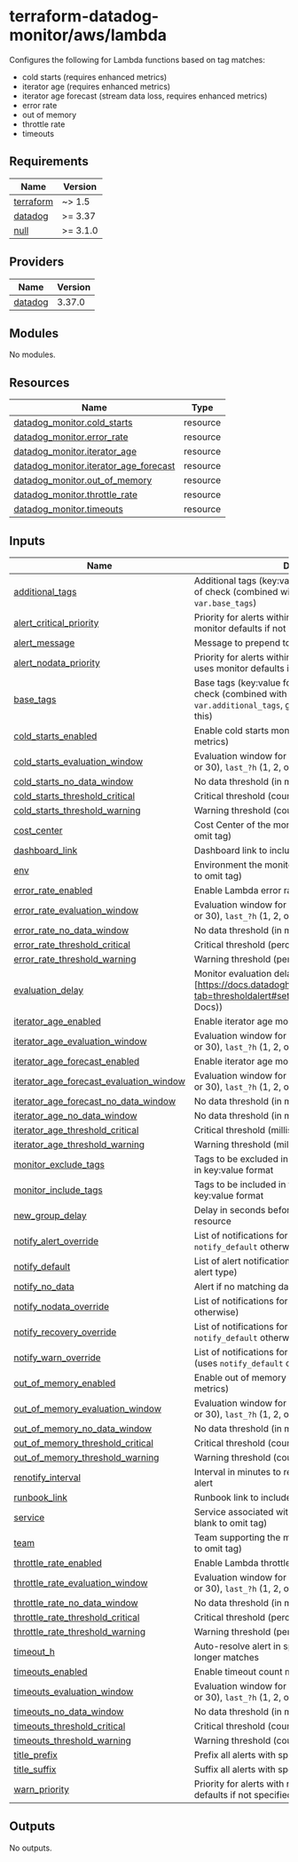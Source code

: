 # terraform-datadog-monitor/aws/lambda

Configures the following for Lambda functions based on tag matches:

* cold starts (requires enhanced metrics)
* iterator age (requires enhanced metrics)
* iterator age forecast (stream data loss, requires enhanced metrics)
* error rate
* out of memory
* throttle rate
* timeouts

<!-- BEGIN_TF_DOCS -->
## Requirements

| Name | Version |
|------|---------|
| <a name="requirement_terraform"></a> [terraform](#requirement\_terraform) | ~> 1.5 |
| <a name="requirement_datadog"></a> [datadog](#requirement\_datadog) | >= 3.37 |
| <a name="requirement_null"></a> [null](#requirement\_null) | >= 3.1.0 |

## Providers

| Name | Version |
|------|---------|
| <a name="provider_datadog"></a> [datadog](#provider\_datadog) | 3.37.0 |

## Modules

No modules.

## Resources

| Name | Type |
|------|------|
| [datadog_monitor.cold_starts](https://registry.terraform.io/providers/datadog/datadog/latest/docs/resources/monitor) | resource |
| [datadog_monitor.error_rate](https://registry.terraform.io/providers/datadog/datadog/latest/docs/resources/monitor) | resource |
| [datadog_monitor.iterator_age](https://registry.terraform.io/providers/datadog/datadog/latest/docs/resources/monitor) | resource |
| [datadog_monitor.iterator_age_forecast](https://registry.terraform.io/providers/datadog/datadog/latest/docs/resources/monitor) | resource |
| [datadog_monitor.out_of_memory](https://registry.terraform.io/providers/datadog/datadog/latest/docs/resources/monitor) | resource |
| [datadog_monitor.throttle_rate](https://registry.terraform.io/providers/datadog/datadog/latest/docs/resources/monitor) | resource |
| [datadog_monitor.timeouts](https://registry.terraform.io/providers/datadog/datadog/latest/docs/resources/monitor) | resource |

## Inputs

| Name | Description | Type | Default | Required |
|------|-------------|------|---------|:--------:|
| <a name="input_additional_tags"></a> [additional\_tags](#input\_additional\_tags) | Additional tags (key:value format) to add to this type of check (combined with `local.tags` and `var.base_tags`) | `list(string)` | `[]` | no |
| <a name="input_alert_critical_priority"></a> [alert\_critical\_priority](#input\_alert\_critical\_priority) | Priority for alerts within critical threshold (P1-P5, uses monitor defaults if not specified) | `string` | `null` | no |
| <a name="input_alert_message"></a> [alert\_message](#input\_alert\_message) | Message to prepend to alert notifications | `string` | `"Alert"` | no |
| <a name="input_alert_nodata_priority"></a> [alert\_nodata\_priority](#input\_alert\_nodata\_priority) | Priority for alerts within warning threshold (P1-P5, uses monitor defaults if not specified) | `string` | `null` | no |
| <a name="input_base_tags"></a> [base\_tags](#input\_base\_tags) | Base tags (key:value format) to add to this type of check (combined with `local.tags` and `var.additional_tags`, generally you should not change this) | `list(string)` | <pre>[<br>  "resource:lambda"<br>]</pre> | no |
| <a name="input_cold_starts_enabled"></a> [cold\_starts\_enabled](#input\_cold\_starts\_enabled) | Enable cold starts monitor (requires enhanced metrics) | `bool` | `false` | no |
| <a name="input_cold_starts_evaluation_window"></a> [cold\_starts\_evaluation\_window](#input\_cold\_starts\_evaluation\_window) | Evaluation window for monitor (`last_?m` (1, 5, 10, 15, or 30), `last_?h` (1, 2, or 4), or `last_1d`] | `string` | `"last_4h"` | no |
| <a name="input_cold_starts_no_data_window"></a> [cold\_starts\_no\_data\_window](#input\_cold\_starts\_no\_data\_window) | No data threshold (in minutes, null to disable) | `number` | `null` | no |
| <a name="input_cold_starts_threshold_critical"></a> [cold\_starts\_threshold\_critical](#input\_cold\_starts\_threshold\_critical) | Critical threshold (count) | `number` | `null` | no |
| <a name="input_cold_starts_threshold_warning"></a> [cold\_starts\_threshold\_warning](#input\_cold\_starts\_threshold\_warning) | Warning threshold (count) | `number` | `null` | no |
| <a name="input_cost_center"></a> [cost\_center](#input\_cost\_center) | Cost Center of the monitored resource (leave blank to omit tag) | `string` | `null` | no |
| <a name="input_dashboard_link"></a> [dashboard\_link](#input\_dashboard\_link) | Dashboard link to include in message | `string` | `null` | no |
| <a name="input_env"></a> [env](#input\_env) | Environment the monitored resource is in (leave blank to omit tag) | `string` | n/a | yes |
| <a name="input_error_rate_enabled"></a> [error\_rate\_enabled](#input\_error\_rate\_enabled) | Enable Lambda error rate monitor | `bool` | `false` | no |
| <a name="input_error_rate_evaluation_window"></a> [error\_rate\_evaluation\_window](#input\_error\_rate\_evaluation\_window) | Evaluation window for monitor (`last_?m` (1, 5, 10, 15, or 30), `last_?h` (1, 2, or 4), or `last_1d`] | `string` | `"last_5m"` | no |
| <a name="input_error_rate_no_data_window"></a> [error\_rate\_no\_data\_window](#input\_error\_rate\_no\_data\_window) | No data threshold (in minutes, 0 to disable) | `number` | `10` | no |
| <a name="input_error_rate_threshold_critical"></a> [error\_rate\_threshold\_critical](#input\_error\_rate\_threshold\_critical) | Critical threshold (percentage, 0-100) | `number` | `75` | no |
| <a name="input_error_rate_threshold_warning"></a> [error\_rate\_threshold\_warning](#input\_error\_rate\_threshold\_warning) | Warning threshold (percentage, 0-100) | `number` | `25` | no |
| <a name="input_evaluation_delay"></a> [evaluation\_delay](#input\_evaluation\_delay) | Monitor evaluation delay (see [https://docs.datadoghq.com/monitors/configuration/?tab=thresholdalert#set-alert-conditions](Datadog Docs)) | `number` | `900` | no |
| <a name="input_iterator_age_enabled"></a> [iterator\_age\_enabled](#input\_iterator\_age\_enabled) | Enable iterator age monitor | `bool` | `false` | no |
| <a name="input_iterator_age_evaluation_window"></a> [iterator\_age\_evaluation\_window](#input\_iterator\_age\_evaluation\_window) | Evaluation window for monitor (`last_?m` (1, 5, 10, 15, or 30), `last_?h` (1, 2, or 4), or `last_1d`] | `string` | `"last_1h"` | no |
| <a name="input_iterator_age_forecast_enabled"></a> [iterator\_age\_forecast\_enabled](#input\_iterator\_age\_forecast\_enabled) | Enable iterator age monitor | `bool` | `false` | no |
| <a name="input_iterator_age_forecast_evaluation_window"></a> [iterator\_age\_forecast\_evaluation\_window](#input\_iterator\_age\_forecast\_evaluation\_window) | Evaluation window for monitor (`last_?m` (1, 5, 10, 15, or 30), `last_?h` (1, 2, or 4), or `last_1d`] | `string` | `"last_1d"` | no |
| <a name="input_iterator_age_forecast_no_data_window"></a> [iterator\_age\_forecast\_no\_data\_window](#input\_iterator\_age\_forecast\_no\_data\_window) | No data threshold (in minutes, null to disable) | `number` | `null` | no |
| <a name="input_iterator_age_no_data_window"></a> [iterator\_age\_no\_data\_window](#input\_iterator\_age\_no\_data\_window) | No data threshold (in minutes, null to disable) | `number` | `null` | no |
| <a name="input_iterator_age_threshold_critical"></a> [iterator\_age\_threshold\_critical](#input\_iterator\_age\_threshold\_critical) | Critical threshold (milliseconds) | `number` | `86400000` | no |
| <a name="input_iterator_age_threshold_warning"></a> [iterator\_age\_threshold\_warning](#input\_iterator\_age\_threshold\_warning) | Warning threshold (milliseconds) | `number` | `null` | no |
| <a name="input_monitor_exclude_tags"></a> [monitor\_exclude\_tags](#input\_monitor\_exclude\_tags) | Tags to be excluded in the monitoring query. Specify in key:value format | `list(string)` | `[]` | no |
| <a name="input_monitor_include_tags"></a> [monitor\_include\_tags](#input\_monitor\_include\_tags) | Tags to be included in the monitoring query. Specify in key:value format | `list(string)` | `[]` | no |
| <a name="input_new_group_delay"></a> [new\_group\_delay](#input\_new\_group\_delay) | Delay in seconds before generating alerts for a new resource | `number` | `300` | no |
| <a name="input_notify_alert_override"></a> [notify\_alert\_override](#input\_notify\_alert\_override) | List of notifications for alerts in critical threshold (uses `notify_default` otherwise) | `list(string)` | `[]` | no |
| <a name="input_notify_default"></a> [notify\_default](#input\_notify\_default) | List of alert notifications (can be overridden based on alert type) | `list(string)` | n/a | yes |
| <a name="input_notify_no_data"></a> [notify\_no\_data](#input\_notify\_no\_data) | Alert if no matching data is found | `bool` | `false` | no |
| <a name="input_notify_nodata_override"></a> [notify\_nodata\_override](#input\_notify\_nodata\_override) | List of notifications for no data (uses `notify_default` otherwise) | `list(string)` | `[]` | no |
| <a name="input_notify_recovery_override"></a> [notify\_recovery\_override](#input\_notify\_recovery\_override) | List of notifications for alert recovery (uses `notify_default` otherwise) | `list(string)` | `[]` | no |
| <a name="input_notify_warn_override"></a> [notify\_warn\_override](#input\_notify\_warn\_override) | List of notifications for alerts in warning threshold (uses `notify_default` otherwise) | `list(string)` | `[]` | no |
| <a name="input_out_of_memory_enabled"></a> [out\_of\_memory\_enabled](#input\_out\_of\_memory\_enabled) | Enable out of memory monitor (requires enhanced metrics) | `bool` | `false` | no |
| <a name="input_out_of_memory_evaluation_window"></a> [out\_of\_memory\_evaluation\_window](#input\_out\_of\_memory\_evaluation\_window) | Evaluation window for monitor (`last_?m` (1, 5, 10, 15, or 30), `last_?h` (1, 2, or 4), or `last_1d`] | `string` | `"last_4h"` | no |
| <a name="input_out_of_memory_no_data_window"></a> [out\_of\_memory\_no\_data\_window](#input\_out\_of\_memory\_no\_data\_window) | No data threshold (in minutes, null to disable) | `number` | `null` | no |
| <a name="input_out_of_memory_threshold_critical"></a> [out\_of\_memory\_threshold\_critical](#input\_out\_of\_memory\_threshold\_critical) | Critical threshold (count) | `number` | `null` | no |
| <a name="input_out_of_memory_threshold_warning"></a> [out\_of\_memory\_threshold\_warning](#input\_out\_of\_memory\_threshold\_warning) | Warning threshold (count) | `number` | `null` | no |
| <a name="input_renotify_interval"></a> [renotify\_interval](#input\_renotify\_interval) | Interval in minutes to re-send notifications about an alert | `number` | `0` | no |
| <a name="input_runbook_link"></a> [runbook\_link](#input\_runbook\_link) | Runbook link to include in message | `string` | `null` | no |
| <a name="input_service"></a> [service](#input\_service) | Service associated with the monitored resource (leave blank to omit tag) | `string` | `null` | no |
| <a name="input_team"></a> [team](#input\_team) | Team supporting the monitored resource (leave blank to omit tag) | `string` | `null` | no |
| <a name="input_throttle_rate_enabled"></a> [throttle\_rate\_enabled](#input\_throttle\_rate\_enabled) | Enable Lambda throttle rate monitor | `bool` | `false` | no |
| <a name="input_throttle_rate_evaluation_window"></a> [throttle\_rate\_evaluation\_window](#input\_throttle\_rate\_evaluation\_window) | Evaluation window for monitor (`last_?m` (1, 5, 10, 15, or 30), `last_?h` (1, 2, or 4), or `last_1d`] | `string` | `"last_5m"` | no |
| <a name="input_throttle_rate_no_data_window"></a> [throttle\_rate\_no\_data\_window](#input\_throttle\_rate\_no\_data\_window) | No data threshold (in minutes, 0 to disable) | `number` | `10` | no |
| <a name="input_throttle_rate_threshold_critical"></a> [throttle\_rate\_threshold\_critical](#input\_throttle\_rate\_threshold\_critical) | Critical threshold (percentage, 0-100) | `number` | `75` | no |
| <a name="input_throttle_rate_threshold_warning"></a> [throttle\_rate\_threshold\_warning](#input\_throttle\_rate\_threshold\_warning) | Warning threshold (percentage, 0-100) | `number` | `25` | no |
| <a name="input_timeout_h"></a> [timeout\_h](#input\_timeout\_h) | Auto-resolve alert in specified hours if condition no longer matches | `number` | `0` | no |
| <a name="input_timeouts_enabled"></a> [timeouts\_enabled](#input\_timeouts\_enabled) | Enable timeout count monitor | `bool` | `false` | no |
| <a name="input_timeouts_evaluation_window"></a> [timeouts\_evaluation\_window](#input\_timeouts\_evaluation\_window) | Evaluation window for monitor (`last_?m` (1, 5, 10, 15, or 30), `last_?h` (1, 2, or 4), or `last_1d`] | `string` | `"last_5m"` | no |
| <a name="input_timeouts_no_data_window"></a> [timeouts\_no\_data\_window](#input\_timeouts\_no\_data\_window) | No data threshold (in minutes, 0 to disable) | `number` | `10` | no |
| <a name="input_timeouts_threshold_critical"></a> [timeouts\_threshold\_critical](#input\_timeouts\_threshold\_critical) | Critical threshold (count) | `number` | `75` | no |
| <a name="input_timeouts_threshold_warning"></a> [timeouts\_threshold\_warning](#input\_timeouts\_threshold\_warning) | Warning threshold (count) | `number` | `25` | no |
| <a name="input_title_prefix"></a> [title\_prefix](#input\_title\_prefix) | Prefix all alerts with specified value in brackets | `string` | `null` | no |
| <a name="input_title_suffix"></a> [title\_suffix](#input\_title\_suffix) | Suffix all alerts with specified value in parenthesis | `string` | `null` | no |
| <a name="input_warn_priority"></a> [warn\_priority](#input\_warn\_priority) | Priority for alerts with no data (P1-P5, uses monitor defaults if not specified) | `string` | `null` | no |

## Outputs

No outputs.
<!-- END_TF_DOCS -->
